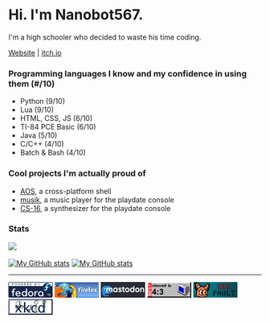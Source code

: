 # Hi. I'm Nanobot567.

I'm a high schooler who decided to waste his time coding.

[Website](https://nanobot567.github.io/) | [itch.io](https://nanobot567.itch.io)

### Programming languages I know and my confidence in using them (#/10)

* Python (9/10)
* Lua (9/10)
* HTML, CSS, JS (6/10)
* TI-84 PCE Basic (6/10)
* Java (5/10)
* C/C++ (4/10)
* Batch & Bash (4/10)

### Cool projects I'm actually proud of

* [AOS](https://github.com/AOS-GUI/AOS-GUI), a cross-platform shell
* [musik](https://github.com/Nanobot567/musik), a music player for the playdate console
* [CS-16](https://github.com/Nanobot567/cs-16), a synthesizer for the playdate console

### Stats
![](https://komarev.com/ghpvc/?username=nanobot567&color=151515)

[![My GitHub stats](https://github-readme-stats.vercel.app/api?username=Nanobot567&show_icons=true&title_color=ff0000&icon_color=ff0000&text_color=fff&bg_color=151515)](https://github.com/Nanobot567/github-readme-stats)
[![My GitHub stats](https://github-readme-stats.vercel.app/api/top-langs/?username=Nanobot567&layout=compact&show_icons=true&title_color=ff0000&icon_color=ff0000&text_color=fff&bg_color=151515)](https://github.com/Nanobot567/github-readme-stats)

---

[![fedora](images/fedora.gif)](https://fedoraproject.org/)
[![firefox](images/firefox2.gif)](https://www.mozilla.org/en-US/firefox/new/)
[![mastodon](images/mastodon-button-1.gif)](https://joinmastodon.org/)
![4x3](images/4x3-fade.gif)
![ramona-segfault](images/rmna.gif)
[![xkcd](images/xkcd.gif)](https://xkcd.com/)

<!--
**Nanobot567/Nanobot567** is a ✨ _special_ ✨ repository because its `README.md` (this file) appears on your GitHub profile.

Here are some ideas to get you started:

- 🔭 I’m currently working on ...
- 🌱 I’m currently learning ...
- 👯 I’m looking to collaborate on ...
- 🤔 I’m looking for help with ...
- 💬 Ask me about ...
- 📫 How to reach me: ...
- 😄 Pronouns: ...
- ⚡ Fun fact: ...
-->
